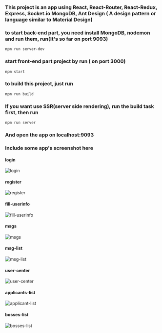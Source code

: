 ### This project is an app using React, React-Router, React-Redux, Express, Socket.io MongoDB, Ant Design ( A design pattern or language similar to Material Design)


### to start back-end part, you need install MongoDB, nodemon and run them, run(It's so far on port 9093)
```
npm run server-dev
```



### start front-end part project by run ( on port 3000)

```
npm start
```

### to build this project, just run
```
npm run build
```

### If you want use SSR(server side rendering), run the build task first, then run
```
npm run server
```
### And open the app on localhost:9093

### Include some app's screenshot here
#### login
![login](./screenshots/login.png)
#### register
![register](./screenshots/register.png)
#### fill-userinfo
![fill-userinfo](./screenshots/fill-info.png)
#### msgs
![msgs](./screenshots/msgs.png)
#### msg-list
![msg-list](./screenshots/msg-list.png)
#### user-center
![user-center](./screenshots/user-center.png)
#### applicants-list
![applicant-list](./screenshots/applicants-list.png)
#### bosses-list
![bosses-list](./screenshots/bosses-list.png)
